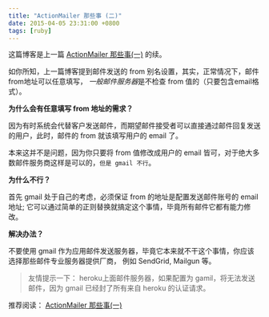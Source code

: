 ```yaml
---
title: "ActionMailer 那些事 (二)"
date: 2015-04-05 23:31:00 +0800
tags: [ruby]
---
```


这篇博客是上一篇 [ActionMailer 那些事(一)](/technical/actionmailer-na-xie-shi) 的续。

如你所知，上一篇博客提到邮件发送的 from 别名设置，其实，正常情况下，邮件from地址可以任意填写，
*一般邮件服务器*是不检查 from 值的（只要包含email格式）。

**为什么会有任意填写 from 地址的需求？**  

因为有时系统会代替客户发送邮件，而期望邮件接受者可以直接通过邮件回复发送的用户，此时，邮件的 from 就该填写用户的 email 了。

本来这并不是问题，因为你只要将 from 值修改成用户的 email 皆可，对于绝大多数邮件服务商这样是可以的，`但是 gmail 不行`。

**为什么不行？**

首先 gmail 处于自己的考虑，必须保证 from 的地址是配置发送邮件账号的 email 地址;
它可以通过简单的正则替换就搞定这个事情，毕竟所有邮件它都有能力修改。

**解决办法？**

不要使用 gmail 作为应用邮件发送服务器，毕竟它本来就不干这个事情，你应该选择那些邮件专业服务器提供厂商，
例如 SendGrid, Mailgun 等。

> 友情提示一下： heroku上面邮件服务器，如果配置为 gamil，将无法发送邮件，因为 gmail 已经封了所有来自 heroku 的认证请求。

推荐阅读： [ActionMailer 那些事(一)](/technical/actionmailer-na-xie-shi)
